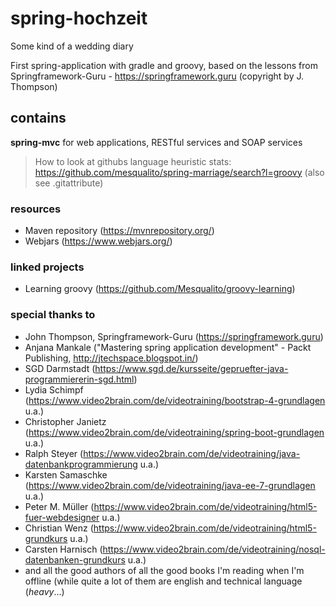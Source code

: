 # spring-hochzeit
Some kind of a wedding diary

First spring-application with gradle and groovy, based on the lessons from Springframework-Guru - https://springframework.guru (copyright by J. Thompson)

## contains
<b>spring-mvc</b> for web applications, RESTful services and SOAP services

> How to look at githubs language heuristic stats: https://github.com/mesqualito/spring-marriage/search?l=groovy (also see .gitattribute)

### resources
- Maven repository (https://mvnrepository.org/)
- Webjars (https://www.webjars.org/)

### linked projects
- Learning groovy (https://github.com/Mesqualito/groovy-learning)

### special thanks to
- John Thompson, Springframework-Guru (https://springframework.guru)
- Anjana Mankale ("Mastering spring application development" - Packt Publishing, http://jtechspace.blogspot.in/)
- SGD Darmstadt (https://www.sgd.de/kursseite/gepruefter-java-programmiererin-sgd.html)
- Lydia Schimpf (https://www.video2brain.com/de/videotraining/bootstrap-4-grundlagen u.a.)
- Christopher Janietz (https://www.video2brain.com/de/videotraining/spring-boot-grundlagen u.a.)
- Ralph Steyer (https://www.video2brain.com/de/videotraining/java-datenbankprogrammierung u.a.)
- Karsten Samaschke (https://www.video2brain.com/de/videotraining/java-ee-7-grundlagen u.a.)
- Peter M. Müller (https://www.video2brain.com/de/videotraining/html5-fuer-webdesigner u.a.)
- Christian Wenz (https://www.video2brain.com/de/videotraining/html5-grundkurs u.a.)
- Carsten Harnisch (https://www.video2brain.com/de/videotraining/nosql-datenbanken-grundkurs u.a.)
- and all the good authors of all the good books I'm reading when I'm offline (while quite a lot of them are english and technical language (*heavy*...)
